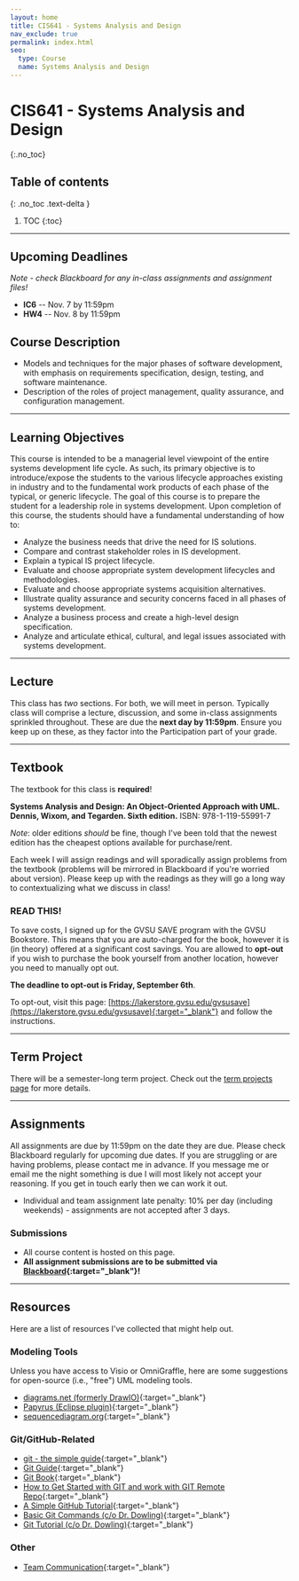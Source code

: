 ```yaml
---
layout: home
title: CIS641 - Systems Analysis and Design
nav_exclude: true
permalink: index.html
seo:
  type: Course
  name: Systems Analysis and Design
---
```


# CIS641 - Systems Analysis and Design
{:.no_toc}

## Table of contents
{: .no_toc .text-delta }

1. TOC
{:toc}

---

## Upcoming Deadlines

*Note - check Blackboard for any in-class assignments and assignment files!*

* **IC6** -- Nov. 7 by 11:59pm
* **HW4** -- Nov. 8 by 11:59pm

## Course Description

* Models and techniques for the major phases of software development, with emphasis on requirements specification, design, testing, and software maintenance. 
* Description of the roles of project management, quality assurance, and configuration management.

---

## Learning Objectives

This course is intended to be a managerial level viewpoint of the entire systems development life cycle. As such, its primary objective is to introduce/expose the students to the various lifecycle approaches existing in industry and to the fundamental work products of each phase of the typical, or generic lifecycle. The goal of this course is to prepare the student for a leadership role in systems development. Upon completion of this course, the students should have a fundamental understanding of how to:

* Analyze the business needs that drive the need for IS solutions.
* Compare and contrast stakeholder roles in IS development.
* Explain a typical IS project lifecycle.
* Evaluate and choose appropriate system development lifecycles and methodologies.
* Evaluate and choose appropriate systems acquisition alternatives.
* Illustrate quality assurance and security concerns faced in all phases of systems development.
* Analyze a business process and create a high-level design specification.
* Analyze and articulate ethical, cultural, and legal issues associated with systems development.

---

## Lecture

This class has *two* sections.  For both, we will meet in person.  Typically class will comprise a lecture, <!--a research paper presentation, -->discussion, and some in-class assignments sprinkled throughout.  These are due the **next day by 11:59pm**.  Ensure you keep up on these, as they factor into the Participation part of your grade.  

---

## Textbook

The textbook for this class is **required**!

**Systems Analysis and Design: An Object-Oriented Approach with UML. Dennis, Wixom, and Tegarden.  Sixth edition.**
ISBN: 978-1-119-55991-7

*Note*: older editions *should* be fine, though I've been told that the newest edition has the cheapest options available for purchase/rent.

Each week I will assign readings and will sporadically assign problems from the textbook (problems will be mirrored in Blackboard if you're worried about version).  Please keep up with the readings as they will go a long way to contextualizing what we discuss in class!

### READ THIS!

To save costs, I signed up for the GVSU SAVE program with the GVSU Bookstore.  This means that you are auto-charged for the book, however it is (in theory) offered at a significant cost savings.  You are allowed to **opt-out** if you wish to purchase the book yourself from another location, however you need to manually opt out.  

**The deadline to opt-out is Friday, September 6th**.

To opt-out, visit this page: [https://lakerstore.gvsu.edu/gvsusave](https://lakerstore.gvsu.edu/gvsusave){:target="_blank"} and follow the instructions.

---

<!--
## Research Paper Presentations

Each student will need to present **at least one** research paper prior to the end of the semester.  It is your responsibility to sign up for a paper - if you do not sign up you will lose a significant amount of points in the course.

Research papers will reflect the topic of the week.  Typically there will be more than one student presenting, so please decide on your ordering prior to class.

Your individual responsibilities include:

* Reading and understanding an academic research paper.
* Filling out a template with key points regarding the paper.
* Presenting the paper to the class and answering questions regarding the paper.

---
-->

## Term Project

There will be a semester-long term project.  Check out the [term projects page](term-projects) for more details.

---

## Assignments

All assignments are due by 11:59pm on the date they are due.  Please check Blackboard regularly for upcoming due dates.  If you are struggling or are having problems, please contact me in advance.  If you message me or email me the night something is due I will most likely not accept your reasoning.  If you get in touch early then we can work it out.

* Individual and team assignment late penalty: 10% per day (including weekends) - assignments are not accepted after 3 days.

### Submissions

* All course content is hosted on this page.
* **All assignment submissions are to be submitted via [Blackboard](https://lms.gvsu.edu){:target="_blank"}!**

---

## Resources

Here are a list of resources I've collected that might help out.

### Modeling Tools

Unless you have access to Visio or OmniGraffle, here are some suggestions for open-source (i.e., "free") UML modeling tools.

* [diagrams.net (formerly DrawIO)](https://app.diagrams.net/){:target="_blank"}
* [Papyrus (Eclipse plugin)](http://www.eclipse.org/papyrus/){:target="_blank"}
* [sequencediagram.org](https://sequencediagram.org/){:target="_blank"}

### Git/GitHub-Related

* [git - the simple guide](http://rogerdudler.github.io/git-guide/){:target="_blank"}
* [Git Guide](https://github.com/git-guides){:target="_blank"}
* [Git Book](https://git-scm.com/book/en/v2/){:target="_blank"}
* [How to Get Started with GIT and work with GIT Remote Repo](https://www3.ntu.edu.sg/home/ehchua/programming/howto/Git_HowTo.html){:target="_blank"}
* [A Simple GitHub Tutorial](https://old.benjaminashbaugh.me/code/simple-git-github-tutorial){:target="_blank"}
* [Basic Git Commands (c/o Dr. Dowling)](https://docs.google.com/document/d/1uy1sltx6kQiiIRy_UdUoZsQknsmrcQjJGbfvhCCsK7Y/edit){:target="_blank"}
* [Git Tutorial (c/o Dr. Dowling)](https://docs.google.com/document/d/10EARJZhLLDXspfl4g1P3SS2zbHTWR1ru9ppP3W-NaT4/edit){:target="_blank"}

### Other

* [Team Communication](https://asana.com/resources/team-communication){:target="_blank"}
